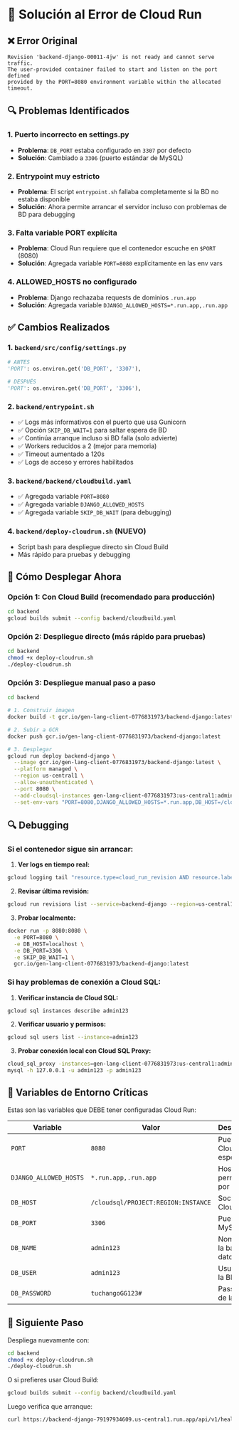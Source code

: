# 🔧 Solución al Error de Cloud Run

## ❌ Error Original
```
Revision 'backend-django-00011-4jw' is not ready and cannot serve traffic.
The user-provided container failed to start and listen on the port defined 
provided by the PORT=8080 environment variable within the allocated timeout.
```

## 🔍 Problemas Identificados

### 1. **Puerto incorrecto en settings.py**
- **Problema**: `DB_PORT` estaba configurado en `3307` por defecto
- **Solución**: Cambiado a `3306` (puerto estándar de MySQL)

### 2. **Entrypoint muy estricto**
- **Problema**: El script `entrypoint.sh` fallaba completamente si la BD no estaba disponible
- **Solución**: Ahora permite arrancar el servidor incluso con problemas de BD para debugging

### 3. **Falta variable PORT explícita**
- **Problema**: Cloud Run requiere que el contenedor escuche en `$PORT` (8080)
- **Solución**: Agregada variable `PORT=8080` explícitamente en las env vars

### 4. **ALLOWED_HOSTS no configurado**
- **Problema**: Django rechazaba requests de dominios `.run.app`
- **Solución**: Agregada variable `DJANGO_ALLOWED_HOSTS=*.run.app,.run.app`

## ✅ Cambios Realizados

### 1. `backend/src/config/settings.py`
```python
# ANTES
'PORT': os.environ.get('DB_PORT', '3307'),

# DESPUÉS
'PORT': os.environ.get('DB_PORT', '3306'),
```

### 2. `backend/entrypoint.sh`
- ✅ Logs más informativos con el puerto que usa Gunicorn
- ✅ Opción `SKIP_DB_WAIT=1` para saltar espera de BD
- ✅ Continúa arranque incluso si BD falla (solo advierte)
- ✅ Workers reducidos a 2 (mejor para memoria)
- ✅ Timeout aumentado a 120s
- ✅ Logs de acceso y errores habilitados

### 3. `backend/backend/cloudbuild.yaml`
- ✅ Agregada variable `PORT=8080`
- ✅ Agregada variable `DJANGO_ALLOWED_HOSTS`
- ✅ Agregada variable `SKIP_DB_WAIT` (para debugging)

### 4. `backend/deploy-cloudrun.sh` (NUEVO)
- Script bash para despliegue directo sin Cloud Build
- Más rápido para pruebas y debugging

## 🚀 Cómo Desplegar Ahora

### Opción 1: Con Cloud Build (recomendado para producción)
```bash
cd backend
gcloud builds submit --config backend/cloudbuild.yaml
```

### Opción 2: Despliegue directo (más rápido para pruebas)
```bash
cd backend
chmod +x deploy-cloudrun.sh
./deploy-cloudrun.sh
```

### Opción 3: Despliegue manual paso a paso
```bash
cd backend

# 1. Construir imagen
docker build -t gcr.io/gen-lang-client-0776831973/backend-django:latest .

# 2. Subir a GCR
docker push gcr.io/gen-lang-client-0776831973/backend-django:latest

# 3. Desplegar
gcloud run deploy backend-django \
  --image gcr.io/gen-lang-client-0776831973/backend-django:latest \
  --platform managed \
  --region us-central1 \
  --allow-unauthenticated \
  --port 8080 \
  --add-cloudsql-instances gen-lang-client-0776831973:us-central1:admin123 \
  --set-env-vars "PORT=8080,DJANGO_ALLOWED_HOSTS=*.run.app,DB_HOST=/cloudsql/gen-lang-client-0776831973:us-central1:admin123,DB_PORT=3306,DB_NAME=admin123,DB_USER=admin123,DB_PASSWORD=tuchangoGG123#"
```

## 🔍 Debugging

### Si el contenedor sigue sin arrancar:

1. **Ver logs en tiempo real:**
```bash
gcloud logging tail "resource.type=cloud_run_revision AND resource.labels.service_name=backend-django" --format=json
```

2. **Revisar última revisión:**
```bash
gcloud run revisions list --service=backend-django --region=us-central1
```

3. **Probar localmente:**
```bash
docker run -p 8080:8080 \
  -e PORT=8080 \
  -e DB_HOST=localhost \
  -e DB_PORT=3306 \
  -e SKIP_DB_WAIT=1 \
  gcr.io/gen-lang-client-0776831973/backend-django:latest
```

### Si hay problemas de conexión a Cloud SQL:

1. **Verificar instancia de Cloud SQL:**
```bash
gcloud sql instances describe admin123
```

2. **Verificar usuario y permisos:**
```bash
gcloud sql users list --instance=admin123
```

3. **Probar conexión local con Cloud SQL Proxy:**
```bash
cloud_sql_proxy -instances=gen-lang-client-0776831973:us-central1:admin123=tcp:3306
mysql -h 127.0.0.1 -u admin123 -p admin123
```

## 📝 Variables de Entorno Críticas

Estas son las variables que DEBE tener configuradas Cloud Run:

| Variable | Valor | Descripción |
|----------|-------|-------------|
| `PORT` | `8080` | Puerto que Cloud Run espera |
| `DJANGO_ALLOWED_HOSTS` | `*.run.app,.run.app` | Hosts permitidos por Django |
| `DB_HOST` | `/cloudsql/PROJECT:REGION:INSTANCE` | Socket de Cloud SQL |
| `DB_PORT` | `3306` | Puerto MySQL |
| `DB_NAME` | `admin123` | Nombre de la base de datos |
| `DB_USER` | `admin123` | Usuario de la BD |
| `DB_PASSWORD` | `tuchangoGG123#` | Password de la BD |

## 🎯 Siguiente Paso

Despliega nuevamente con:
```bash
cd backend
chmod +x deploy-cloudrun.sh
./deploy-cloudrun.sh
```

O si prefieres usar Cloud Build:
```bash
gcloud builds submit --config backend/cloudbuild.yaml
```

Luego verifica que arranque:
```bash
curl https://backend-django-79197934609.us-central1.run.app/api/v1/health/
```
